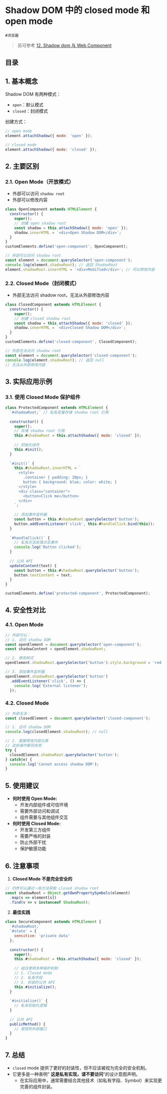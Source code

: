 
# Shadow DOM 中的 closed mode 和 open mode

`#浏览器`

> 另可参考 [12.  Shadow dom 与 Web Component](/post/ypHpWSEE.html)



## 目录
<!-- toc -->
 ## 1. 基本概念 

Shadow DOM 有两种模式：
- `open`：默认模式
- `closed`：封闭模式

创建方式：

```javascript
// open mode
element.attachShadow({ mode: 'open' });

// closed mode
element.attachShadow({ mode: 'closed' });
```

## 2. 主要区别

### 2.1. Open Mode（开放模式）

- 外部可以访问 `shadow root`
- 外部可以修改内容

```javascript
class OpenComponent extends HTMLElement {
  constructor() {
    super();
    // 创建 open shadow root
    const shadow = this.attachShadow({ mode: 'open' });
    shadow.innerHTML = `<div>Open Shadow DOM</div>`;
  }
}
customElements.define('open-component', OpenComponent);

// 外部可以访问 shadow root
const element = document.querySelector('open-component');
console.log(element.shadowRoot); // 返回 ShadowRoot
element.shadowRoot.innerHTML = '<div>Modified</div>'; // 可以修改内容
```

### 2.2. Closed Mode（封闭模式）

- 外部无法访问 shadow root，无法从外部修改内容

```javascript
class ClosedComponent extends HTMLElement {
  constructor() {
    super();
    // 创建 closed shadow root
    const shadow = this.attachShadow({ mode: 'closed' });
    shadow.innerHTML = `<div>Closed Shadow DOM</div>`;
  }
}
customElements.define('closed-component', ClosedComponent);

// 外部无法访问 shadow root
const element = document.querySelector('closed-component');
console.log(element.shadowRoot); // 返回 null
// 无法从外部修改内容
```

## 3. 实际应用示例

### 3.1. 使用 Closed Mode 保护组件

```javascript
class ProtectedComponent extends HTMLElement {
  `#shadowRoot;` // 私有变量存储 shadow root 引用
  
  constructor() {
    super();
    // 存储 shadow root 引用
    this.#shadowRoot = this.attachShadow({ mode: 'closed' });
    
    // 初始化组件
    this.#init();
  }
  
  `#init()` {
    this.#shadowRoot.innerHTML = `
      <style>
        .container { padding: 20px; }
        button { background: blue; color: white; }
      </style>
      <div class="container">
        <button>Click me</button>
      </div>
    `;
    
    // 添加事件监听器
    const button = this.#shadowRoot.querySelector('button');
    button.addEventListener('click', this.#handleClick.bind(this));
  }
  
  `#handleClick()` {
    // 私有方法处理点击事件
    console.log('Button clicked');
  }
  
  // 公共 API
  updateContent(text) {
    const button = this.#shadowRoot.querySelector('button');
    button.textContent = text;
  }
}

customElements.define('protected-component', ProtectedComponent);
```

## 4. 安全性对比

### 4.1. Open Mode

```javascript
// 外部可以：
// 1. 访问 shadow DOM
const openElement = document.querySelector('open-component');
const shadowContent = openElement.shadowRoot;

// 2. 修改样式
openElement.shadowRoot.querySelector('button').style.background = 'red';

// 3. 添加事件监听器
openElement.shadowRoot.querySelector('button')
  .addEventListener('click', () => {
    console.log('External listener');
  });
```

### 4.2. Closed Mode

```javascript
// 外部无法：
const closedElement = document.querySelector('closed-component');

// 1. 访问 shadow DOM
console.log(closedElement.shadowRoot); // null

// 2. 直接修改内部元素
// 这些操作都将失败
try {
  closedElement.shadowRoot.querySelector('button');
} catch(e) {
  console.log('Cannot access shadow DOM');
}
```

## 5. 使用建议

- **何时使用 Open Mode:**
	- 开发内部组件或可信环境
	- 需要外部访问和调试
	- 组件需要与其他组件交互
- **何时使用 Closed Mode:**
	- 开发第三方组件
	- 需要严格的封装
	- 防止外部干扰
	- 保护敏感功能

## 6. 注意事项

1. **Closed Mode 不是完全安全的**
```javascript
// 仍然可以通过一些方法获取 closed shadow root
const shadowRoot = Object.getOwnPropertySymbols(element)
  .map(s => element[s])
  .find(v => v instanceof ShadowRoot);
```

2. **最佳实践**
```javascript
class SecureComponent extends HTMLElement {
  `#shadowRoot;`
  `#state` = {
    sensitive: 'private data'
  };
  
  constructor() {
    super();
    this.#shadowRoot = this.attachShadow({ mode: 'closed' });
    
    // 组合使用多种保护机制
    // 1. Closed mode
    // 2. 私有字段
    // 3. 封装的公共 API
    this.#initialize();
  }
  
  `#initialize()` {
    // 私有初始化逻辑
  }
  
  // 公共 API
  publicMethod() {
    // 受控的外部接口
  }
}
```

## 7. 总结

- `closed` mode 提供了更好的封装性，但不应该被视为完全的安全机制。
- 它更多是一种表明" **这是私有实现，请不要访问**"的设计意图声明。
	- 在实际应用中，通常需要结合其他技术（如私有字段、Symbol）来实现更完善的组件封装。